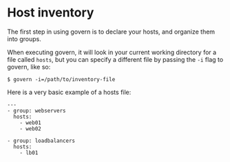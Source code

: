# Host inventory

The first step in using govern is to declare your hosts, and organize them into
groups.

When executing govern, it will look in your current working directory for a file
called `hosts`, but you can specify a different file by passing the `-i` flag to
govern, like so:

	$ govern -i=/path/to/inventory-file
	
Here is a very basic example of a hosts file:

	---
	- group: webservers
	  hosts:
	    - web01
		- web02
	
	- group: loadbalancers
	  hosts:
	    - lb01
		  
